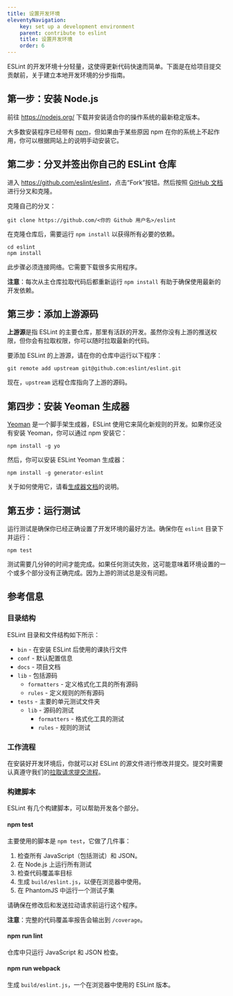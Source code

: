 ```yaml
---
title: 设置开发环境
eleventyNavigation:
    key: set up a development environment
    parent: contribute to eslint
    title: 设置开发环境
    order: 6
---
```


ESLint 的开发环境十分轻量，这使得更新代码快速而简单。下面是在给项目提交贡献前，关于建立本地开发环境的分步指南。

## 第一步：安装 Node.js

前往 <https://nodejs.org/> 下载并安装适合你的操作系统的最新稳定版本。

大多数安装程序已经带有 [npm](https://www.npmjs.com/)，但如果由于某些原因 npm 在你的系统上不起作用，你可以根据网站上的说明手动安装它。

## 第二步：分叉并签出你自己的 ESLint 仓库

进入 <https://github.com/eslint/eslint>，点击“Fork”按钮。然后按照 [GitHub 文档](https://help.github.com/articles/fork-a-repo)进行分叉和克隆。

克隆自己的分叉：

```shell
git clone https://github.com/<你的 Github 用户名>/eslint
```

在克隆仓库后，需要运行 `npm install` 以获得所有必要的依赖。

```shell
cd eslint
npm install
```

此步骤必须连接网络。它需要下载很多实用程序。

**注意**：每次从主仓库拉取代码后都重新运行 `npm install` 有助于确保使用最新的开发依赖。

## 第三步：添加上游源码

**上游源**是指 ESLint 的主要仓库，那里有活跃的开发。虽然你没有上游的推送权限，但你会有拉取权限，你可以随时拉取最新的代码。

要添加 ESLint 的上游源，请在你的仓库中运行以下程序：

```shell
git remote add upstream git@github.com:eslint/eslint.git
```

现在，`upstream` 远程仓库指向了上游的源码。

## 第四步：安装 Yeoman 生成器

[Yeoman](https://yeoman.io) 是一个脚手架生成器，ESLint 使用它来简化新规则的开发。如果你还没有安装 Yeoman，你可以通过 npm 安装它：

```shell
npm install -g yo
```

然后，你可以安装 ESLint Yeoman 生成器：

```shell
npm install -g generator-eslint
```

关于如何使用它，请看[生成器文档](https://github.com/eslint/generator-eslint)的说明。

## 第五步：运行测试

运行测试是确保你已经正确设置了开发环境的最好方法。确保你在 `eslint` 目录下并运行：

```shell
npm test
```

测试需要几分钟的时间才能完成。如果任何测试失败，这可能意味着环境设置的一个或多个部分没有正确完成。因为上游的测试总是没有问题。

## 参考信息

### 目录结构

ESLint 目录和文件结构如下所示：

* `bin` - 在安装 ESLint 后使用的课执行文件
* `conf` - 默认配置信息
* `docs` - 项目文档
* `lib` - 包括源码
    * `formatters` - 定义格式化工具的所有源码
    * `rules` - 定义规则的所有源码
* `tests` - 主要的单元测试文件夹
    * `lib` - 源码的测试
        * `formatters` - 格式化工具的测试
        * `rules` - 规则的测试

### 工作流程

在安装好开发环境后，你就可以对 ESLint 的源文件进行修改并提交。提交时需要认真遵守我们的[拉取请求提交流程](./pull-requests)。

### 构建脚本

ESLint 有几个构建脚本，可以帮助开发各个部分。

#### npm test

主要使用的脚本是 `npm test`，它做了几件事：

1. 检查所有 JavaScript（包括测试）和 JSON。
1. 在 Node.js 上运行所有测试
1. 检查代码覆盖率目标
1. 生成 `build/eslint.js`，以便在浏览器中使用。
1. 在 PhantomJS 中运行一个测试子集

请确保在修改后和发送拉动请求前运行这个程序。

**注意**：完整的代码覆盖率报告会输出到 `/coverage`。

#### npm run lint

仓库中只运行 JavaScript 和 JSON 检查。

#### npm run webpack

生成 `build/eslint.js`，一个在浏览器中使用的 ESLint 版本。

